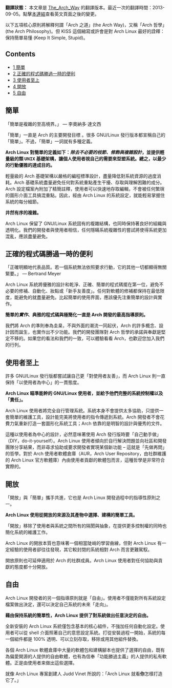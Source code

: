 **翻譯狀態：** 本文章是 [The_Arch_Way](/index.php/The_Arch_Way "The Arch Way") 的翻譯版本。最近一次的翻譯時間：2013-09-05。點擊[本連結](https://wiki.archlinux.org/index.php?title=The_Arch_Way&diff=0&oldid=268537)查看英文頁面之後的變更。

以下五項核心原則將解釋何謂「Arch 之道」(the Arch Way)，又稱「Arch 哲學」(the Arch Philosophy)。但 KISS 這個縮寫或許會是對 Arch Linux 最好的詮釋：保持簡單易懂 (Keep It Simple, Stupid)。

## Contents

*   [1 簡單](#簡單)
*   [2 正確的程式碼勝過一時的便利](#正確的程式碼勝過一時的便利)
*   [3 使用者至上](#使用者至上)
*   [4 開放](#開放)
*   [5 自由](#自由)

## 簡單

「簡單是複雜的至高境界。」 — 李奧納多·達文西

「簡單」一直是 Arch 的主要開發目標 。很多 GNU/Linux 發行版本都宣稱自己的「簡單」。不過，「簡單」一詞就有多種定義。

**Arch Linux 對簡單的定義如下：*除去不必要的枝節、修飾與複雜設計*，並提供輕量級的類 <tt>UNIX</tt> 基礎架構，讓個人使用者視自己的需要來型塑系統。總之，以最少的行動優雅的達成目的。**

輕量級的 Arch 基礎架構以嚴格的編程標準設計，盡量降低對系統資源的過度消耗。Arch 基礎系統盡量避免任何對系統重點產生干擾、存取與理解困難的成分。Arch 設定檔案內附加了精簡註釋，使用者可以快速地存取編輯，不會被任何繁瑣的圖形介面工具搞混重點。因此，經由 Arch Linux 的系統設定，就能輕易掌握住系統的每分細節。

**井然有序的複雜。**

Arch Linux 保留了 GNU/Linux 系統固有的複雜結構，也同時保持著良好的組織與透明化。我們的開發者與使用者相信，任何隱瞞系統複雜性的嘗試將使得系統更加混亂，應該盡量避免。

## 正確的程式碼勝過一時的便利

「正確明顯地代表品質。若一個系統無法依照要求行動，它的其他一切都顯得無關緊要。」 — Bertrand Meyer

Arch Linux 系統將優雅的設計和乾淨、正確、簡單的程式碼擺在第一位，避免不必要的修補、自動化、妝點或「新手友善度」。任何對軟體的修補都保持在最低限度，能避免的就盡量避免。比起簡單的使用界面，應該優先注重簡單的設計與實作。

**簡單的*實作*、典雅的程式碼與極簡化一直是 Arch 開發的最高指導原則。**

我們將 Arch 的準則奉為圭臬，不與外面的潮流一同起伏，Arch 的許多概念、設計因而誕生，也實作出不少功能。我們的開發團隊對 Arch 哲學的承諾與奉獻是堅定不移的。如果您的看法和我們的一致，可以體驗看看 Arch，也歡迎您加入我們的行列。

## 使用者至上

許多 GNU/Linux 發行版都嘗試讓自己更「對使用者友善」，而 Arch Linux 則一直保持「以使用者為中心」的一貫態度。

**Arch Linux 瞄準能幹的 GNU/Linux 使用者，並給予他們完整的系統控制權以及「責任」。**

Arch Linux 使用者將完全自行管理系統。系統本身不會提供太多協助，只提供一套簡單的維護工具，設計能完美將使用者的指令傳遞到系統。Arch 開發者不會花費力氣重新打造一套圖形化系統工具；Arch 依靠的是明智的設計與優秀的文件。

這種以使用者為中心的設計，必然意味著使用 Arch 發行版時要「自己動手做」（DIY，do-it-yourself）。Arch Linux 使用者傾向於自行解決問題並向社區和開發團隊分享結果，而非尋求協助或要求開發者實現某個新功能 – 這就是「先做再問」的哲學。對於 Arch 使用者軟體倉庫（AUR，Arch User Repository，由社群維護的 Arch Linux 官方軟體庫）內由使用者貢獻的軟體包而言，這種哲學是非常符合實際的。

## 開放

「開放」與「簡單」攜手共進，它也是 Arch Linux 開發過程中的指導性原則之一。

**Arch Linux 使用從開放的來源及其產物中選擇、建構的簡單工具。**

「開放」移除了使用者與系統之間所有的隔閡與抽象，在提供更多控制權的同時也簡化系統的維護工作。

Arch Linux 的開放本質也意味著一個相當陡峭的學習曲線，但對 Arch Linux 有一定經驗的使用者卻往往發現，其它較封閉的系統相對 Arch 而言更難駕馭。

開放原則也可延伸適用於 Arch 的社群成員。Arch Linux 使用者對任何協助與貢獻的態度都十分開放。

## 自由

Arch Linux 開發者的另一個指導原則就是「自由」。使用者不僅能對所有系統設定檔案做出決定，還可以決定自己系統的未來「走向」。

**藉由保持系統的簡單性，Arch Linux 提供了對系統做出任意決定的自由。**

全新安裝的 Arch Linux 系統僅包含基本的核心組件，不強加任何自動化設定。使用者可以從 shell 介面照著自己的意思設定系統。打從安裝過程一開始，系統的每一個組件都是 100% 透明、可以立刻存取，移除或用其他組件替換。

各個 Arch Linux 軟體倉庫中大量的軟體包和建構腳本也提供了選擇的自由，既有為偏愛開源的人提供的自由軟體，也有為信奉「功能勝過主義」的人提供的私有軟體。正是由使用者来做出這些選擇。

就像 Arch Linux 專案創建人 Judd Vinet 所說的：「Arch Linux 就看**你**怎樣打造它了。」